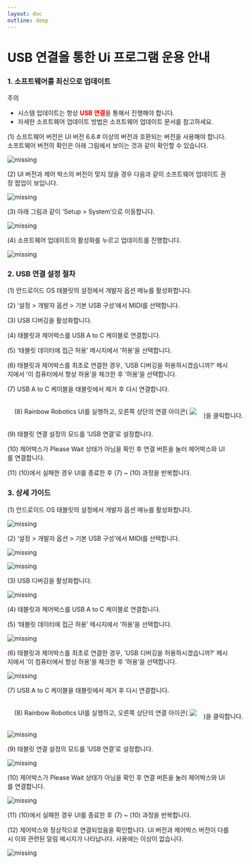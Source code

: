 ```yaml
---
layout: doc
outline: deep
---
```


# USB 연결을 통한 Ui 프로그램 운용 안내

### 1. 소프트웨어를 최신으로 업데이트

<div class="warning custom-block">
    <p class="custom-block-title">주의</p>
    <ul>
        <li>
            시스템 업데이트는 항상 <span style="color:red"><b>USB 연결</b></span>을 통해서 진행해야 합니다.
        </li>
        <li>
            자세한 소프트웨어 업데이트 방법은 소프트웨어 업데이트 문서를 참고하세요.
        </li>
    </ul>
</div>

(1) 소프트웨어 버전은 UI 버전 6.6.# 이상의 버전과 호환되는 버전을 사용해야 합니다. 소프트웨어 버전의 확인은 아래 그림에서 보이는 것과 같이 확인할 수 있습니다.

![missing](/technical_docs/common/ui_connection_usb/ui1.png)
<br>

(2) UI 버전과 제어 박스의 버전이 맞지 않을 경우 다음과 같이 소프트웨어 업데이트 권장 팝업이 보입니다.

![missing](/technical_docs/common/ui_connection_usb/ui2.png)
<br>

(3) 아래 그림과 같이 ‘Setup > System’으로 이동합니다.

![missing](/technical_docs/common/ui_connection_usb/ui3.png)
<br>

(4) 소프트웨어 업데이트의 활성화를 누르고 업데이트를 진행합니다.

![missing](/technical_docs/common/ui_connection_usb/ui4.png)
<br>

### 2. USB 연결 설정 절차

(1) 안드로이드 OS 태블릿의 설정에서 개발자 옵션 메뉴를 활성화합니다. <br>

(2) ‘설정 > 개발자 옵션 > 기본 USB 구성’에서 MIDI를 선택합니다.

(3) USB 디버깅을 활성화합니다.

(4) 태블릿과 제어박스를 USB A to C 케이블로 연결합니다.

(5) ‘태블릿 데이터에 접근 허용’ 메시지에서 ‘허용’을 선택합니다.

(6) 태블릿과 제어박스를 최초로 연결한 경우, ‘USB 디버깅을 허용하시겠습니까?’ 메시지에서 ‘이 컴퓨터에서 항상 허용’을 체크한 후 ‘허용’을 선택합니다.

(7) USB A to C 케이블을 태블릿에서 제거 후 다시 연결합니다.

<p style="display:flex; align-items:center; white-space:pre">
    (8) Rainbow Robotics UI를 실행하고, 오른쪽 상단의 연결 아이콘( 
    <img src="/technical_docs/common/tcp_wireless/4-1.png" />
    )을 클릭합니다.</p>

(9) 태블릿 연결 설정의 모드를 ‘USB 연결’로 설정합니다.

(10) 제어박스가 Please Wait 상태가 아님을 확인 후 연결 버튼을 눌러 제어박스와 UI를 연결합니다.

(11) (10)에서 실패한 경우 UI를 종료한 후 (7) ~ (10) 과정을 반복합니다.


### 3. 상세 가이드
(1) 안드로이드 OS 태블릿의 설정에서 개발자 옵션 메뉴를 활성화합니다.

![missing](/technical_docs/common/ui_connection_usb/ui5.png)

(2) ‘설정 > 개발자 옵션 > 기본 USB 구성’에서 MIDI를 선택합니다.

![missing](/technical_docs/common/ui_connection_usb/ui6.png)

![missing](/technical_docs/common/ui_connection_usb/ui7.png)


(3) USB 디버깅을 활성화합니다.

![missing](/technical_docs/common/ui_connection_usb/ui8.png)

(4) 태블릿과 제어박스를 USB A to C 케이블로 연결합니다.

(5) ‘태블릿 데이터에 접근 허용’ 메시지에서 ‘허용’을 선택합니다.

![missing](/technical_docs/common/ui_connection_usb/ui9.png)

(6) 태블릿과 제어박스를 최초로 연결한 경우, ‘USB 디버깅을 허용하시겠습니까?’ 메시지에서 ‘이 컴퓨터에서 항상 허용’을 체크한 후 ‘허용’을 선택합니다.

![missing](/technical_docs/common/ui_connection_usb/ui10.png)

(7) USB A to C 케이블을 태블릿에서 제거 후 다시 연결합니다.

<p style="display:flex; align-items:center; white-space:pre">
    (8) Rainbow Robotics UI를 실행하고, 오른쪽 상단의 연결 아이콘( 
    <img src="/technical_docs/common/tcp_wireless/4-1.png" />
    )을 클릭합니다.</p>

![missing](/technical_docs/common/ui_connection_usb/ui11.png)

(9) 태블릿 연결 설정의 모드를 ‘USB 연결’로 설정합니다.

![missing](/technical_docs/common/ui_connection_usb/ui12.png)

(10) 제어박스가 Please Wait 상태가 아님을 확인 후 연결 버튼을 눌러 제어박스와 UI를 연결합니다.

![missing](/technical_docs/common/ui_connection_usb/ui13.png)

(11) (10)에서 실패한 경우 UI를 종료한 후 (7) ~ (10) 과정을 반복합니다.

(12) 제어박스와 정상적으로 연결되었음을 확인합니다. UI 버전과 제어박스 버전이 다를 시 이와 관련된 알림 메시지가 나타납니다. 사용에는 이상이 없습니다.

![missing](/technical_docs/common/ui_connection_usb/ui14.png)